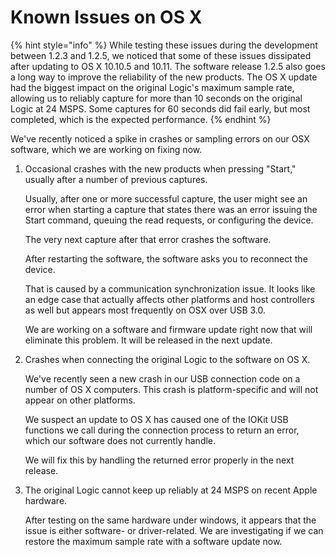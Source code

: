 # Known Issues on OS X

{% hint style="info" %}
While testing these issues during the development between 1.2.3 and 1.2.5, we noticed that some of these issues dissipated after updating to OS X 10.10.5 and 10.11. The software release 1.2.5 also goes a long way to improve the reliability of the new products. The OS X update had the biggest impact on the original Logic's maximum sample rate, allowing us to reliably capture for more than 10 seconds on the original Logic at 24 MSPS. Some captures for 60 seconds did fail early, but most completed, which is the expected performance.
{% endhint %}

We've recently noticed a spike in crashes or sampling errors on our OSX software, which we are working on fixing now.

1.  Occasional crashes with the new products when pressing "Start," usually after a number of previous captures.

    &#x20;Usually, after one or more successful capture, the user might see an error when starting a capture that states there was an error issuing the Start command, queuing the read requests, or configuring the device.&#x20;

    &#x20;The very next capture after that error crashes the software.&#x20;

    &#x20;After restarting the software, the software asks you to reconnect the device.

    &#x20;That is caused by a communication synchronization issue. It looks like an edge case that actually affects other platforms and host controllers as well but appears most frequently on OSX over USB 3.0.

    &#x20;We are working on a software and firmware update right now that will eliminate this problem. It will be released in the next update.
2.  Crashes when connecting the original Logic to the software on OS X.

    &#x20;We've recently seen a new crash in our USB connection code on a number of OS X computers. This crash is platform-specific and will not appear on other platforms.

    &#x20;We suspect an update to OS X has caused one of the IOKit USB functions we call during the connection process to return an error, which our software does not currently handle.

    &#x20;We will fix this by handling the returned error properly in the next release.
3.  The original Logic cannot keep up reliably at 24 MSPS on recent Apple hardware.

    &#x20;After testing on the same hardware under windows, it appears that the issue is either software- or driver-related. We are investigating if we can restore the maximum sample rate with a software update now.
